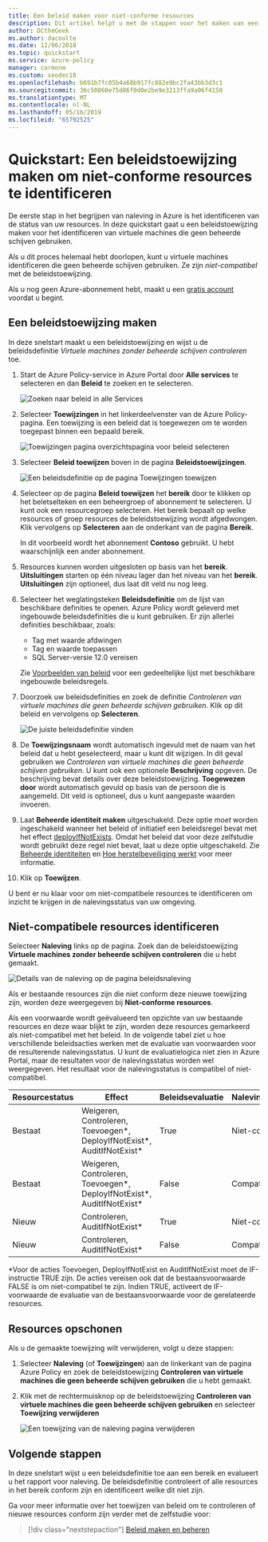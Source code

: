 ```yaml
---
title: Een beleid maken voor niet-conforme resources
description: Dit artikel helpt u met de stappen voor het maken van een beleidsdefinitie voor het identificeren van niet-compatibele resources.
author: DCtheGeek
ms.author: dacoulte
ms.date: 12/06/2018
ms.topic: quickstart
ms.service: azure-policy
manager: carmonm
ms.custom: seodec18
ms.openlocfilehash: b691b7fc05b4a68b917fc882e9bc2fa43bb3d3c1
ms.sourcegitcommit: 36c50860e75d86f0d0e2be9e3213ffa9a06f4150
ms.translationtype: MT
ms.contentlocale: nl-NL
ms.lasthandoff: 05/16/2019
ms.locfileid: "65792525"
---
```

# <a name="quickstart-create-a-policy-assignment-to-identify-non-compliant-resources"></a>Quickstart: Een beleidstoewijzing maken om niet-conforme resources te identificeren

De eerste stap in het begrijpen van naleving in Azure is het identificeren van de status van uw resources.
In deze quickstart gaat u een beleidstoewijzing maken voor het identificeren van virtuele machines die geen beheerde schijven gebruiken.

Als u dit proces helemaal hebt doorlopen, kunt u virtuele machines identificeren die geen beheerde schijven gebruiken. Ze zijn *niet-compatibel* met de beleidstoewijzing.

Als u nog geen Azure-abonnement hebt, maakt u een [gratis account](https://azure.microsoft.com/free/) voordat u begint.

## <a name="create-a-policy-assignment"></a>Een beleidstoewijzing maken

In deze snelstart maakt u een beleidstoewijzing en wijst u de beleidsdefinitie *Virtuele machines zonder beheerde schijven controleren* toe.

1. Start de Azure Policy-service in Azure Portal door **Alle services** te selecteren en dan **Beleid** te zoeken en te selecteren.

   ![Zoeken naar beleid in alle Services](./media/assign-policy-portal/search-policy.png)

1. Selecteer **Toewijzingen** in het linkerdeelvenster van de Azure Policy-pagina. Een toewijzing is een beleid dat is toegewezen om te worden toegepast binnen een bepaald bereik.

   ![Toewijzingen pagina overzichtspagina voor beleid selecteren](./media/assign-policy-portal/select-assignments.png)

1. Selecteer **Beleid toewijzen** boven in de pagina **Beleidstoewijzingen**.

   ![Een beleidsdefinitie op de pagina Toewijzingen toewijzen](./media/assign-policy-portal/select-assign-policy.png)

1. Selecteer op de pagina **Beleid toewijzen** het **bereik** door te klikken op het beletselteken en een beheergroep of abonnement te selecteren. U kunt ook een resourcegroep selecteren. Het bereik bepaalt op welke resources of groep resources de beleidstoewijzing wordt afgedwongen.  Klik vervolgens op **Selecteren** aan de onderkant van de pagina **Bereik**.

   In dit voorbeeld wordt het abonnement **Contoso** gebruikt. U hebt waarschijnlijk een ander abonnement.

1. Resources kunnen worden uitgesloten op basis van het **bereik**.  **Uitsluitingen** starten op één niveau lager dan het niveau van het **bereik**. **Uitsluitingen** zijn optioneel, dus laat dit veld nu nog leeg.

1. Selecteer het weglatingsteken **Beleidsdefinitie** om de lijst van beschikbare definities te openen. Azure Policy wordt geleverd met ingebouwde beleidsdefinities die u kunt gebruiken. Er zijn allerlei definities beschikbaar, zoals:

   - Tag met waarde afdwingen
   - Tag en waarde toepassen
   - SQL Server-versie 12.0 vereisen

   Zie [Voorbeelden van beleid](./samples/index.md) voor een gedeeltelijke lijst met beschikbare ingebouwde beleidsregels.

1. Doorzoek uw beleidsdefinities en zoek de definitie *Controleren van virtuele machines die geen beheerde schijven gebruiken*. Klik op dit beleid en vervolgens op **Selecteren**.

   ![De juiste beleidsdefinitie vinden](./media/assign-policy-portal/select-available-definition.png)

1. De **Toewijzingsnaam** wordt automatisch ingevuld met de naam van het beleid dat u hebt geselecteerd, maar u kunt dit wijzigen. In dit geval gebruiken we *Controleren van virtuele machines die geen beheerde schijven gebruiken*. U kunt ook een optionele **Beschrijving** opgeven. De beschrijving bevat details over deze beleidstoewijzing. **Toegewezen door** wordt automatisch gevuld op basis van de persoon die is aangemeld. Dit veld is optioneel, dus u kunt aangepaste waarden invoeren.

1. Laat **Beheerde identiteit maken** uitgeschakeld. Deze optie _moet_ worden ingeschakeld wanneer het beleid of initiatief een beleidsregel bevat met het effect [deployIfNotExists](./concepts/effects.md#deployifnotexists). Omdat het beleid dat voor deze zelfstudie wordt gebruikt deze regel niet bevat, laat u deze optie uitgeschakeld. Zie [Beheerde identiteiten](../../active-directory/managed-identities-azure-resources/overview.md) en [Hoe herstelbeveiliging werkt](./how-to/remediate-resources.md#how-remediation-security-works) voor meer informatie.

1. Klik op **Toewijzen**.

U bent er nu klaar voor om niet-compatibele resources te identificeren om inzicht te krijgen in de nalevingsstatus van uw omgeving.

## <a name="identify-non-compliant-resources"></a>Niet-compatibele resources identificeren

Selecteer **Naleving** links op de pagina. Zoek dan de beleidstoewijzing **Virtuele machines zonder beheerde schijven controleren** die u hebt gemaakt.

![Details van de naleving op de pagina beleidsnaleving](./media/assign-policy-portal/policy-compliance.png)

Als er bestaande resources zijn die niet conform deze nieuwe toewijzing zijn, worden deze weergegeven bij **Niet-conforme resources**.

Als een voorwaarde wordt geëvalueerd ten opzichte van uw bestaande resources en deze waar blijkt te zijn, worden deze resources gemarkeerd als niet-compatibel met het beleid. In de volgende tabel ziet u hoe verschillende beleidsacties werken met de evaluatie van voorwaarden voor de resulterende nalevingsstatus. U kunt de evaluatielogica niet zien in Azure Portal, maar de resultaten voor de nalevingsstatus worden wel weergegeven. Het resultaat voor de nalevingsstatus is compatibel of niet-compatibel.

| **Resourcestatus** | **Effect** | **Beleidsevaluatie** | **Nalevingsstatus** |
| --- | --- | --- | --- |
| Bestaat | Weigeren, Controleren, Toevoegen\*, DeployIfNotExist\*, AuditIfNotExist\* | True | Niet-compatibel |
| Bestaat | Weigeren, Controleren, Toevoegen\*, DeployIfNotExist\*, AuditIfNotExist\* | False | Compatibel |
| Nieuw | Controleren, AuditIfNotExist\* | True | Niet-compatibel |
| Nieuw | Controleren, AuditIfNotExist\* | False | Compatibel |

\*Voor de acties Toevoegen, DeployIfNotExist en AuditIfNotExist moet de IF-instructie TRUE zijn. De acties vereisen ook dat de bestaansvoorwaarde FALSE is om niet-compatibel te zijn. Indien TRUE, activeert de IF-voorwaarde de evaluatie van de bestaansvoorwaarde voor de gerelateerde resources.

## <a name="clean-up-resources"></a>Resources opschonen

Als u de gemaakte toewijzing wilt verwijderen, volgt u deze stappen:

1. Selecteer **Naleving** (of **Toewijzingen**) aan de linkerkant van de pagina Azure Policy en zoek de beleidstoewijzing **Controleren van virtuele machines die geen beheerde schijven gebruiken** die u hebt gemaakt.

1. Klik met de rechtermuisknop op de beleidstoewijzing **Controleren van virtuele machines die geen beheerde schijven gebruiken** en selecteer **Toewijzing verwijderen**

   ![Een toewijzing van de naleving pagina verwijderen](./media/assign-policy-portal/delete-assignment.png)

## <a name="next-steps"></a>Volgende stappen

In deze snelstart wijst u een beleidsdefinitie toe aan een bereik en evalueert u het rapport voor naleving. De beleidsdefinitie controleert of alle resources in het bereik conform zijn en identificeert welke dit niet zijn.

Ga voor meer informatie over het toewijzen van beleid om te controleren of nieuwe resources conform zijn verder met de zelfstudie voor:

> [!div class="nextstepaction"]
> [Beleid maken en beheren](./tutorials/create-and-manage.md)